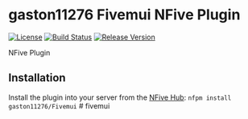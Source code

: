 # gaston11276 Fivemui NFive Plugin
[![License](https://img.shields.io/github/license/gaston11276/Fivemui.svg)](LICENSE)
[![Build Status](https://img.shields.io/appveyor/ci/gaston11276/Fivemui/master.svg)](https://ci.appveyor.com/project/gaston11276/Fivemui)
[![Release Version](https://img.shields.io/github/release/gaston11276/Fivemui/all.svg)](https://github.com/gaston11276/Fivemui/releases)

NFive Plugin

## Installation
Install the plugin into your server from the [NFive Hub](https://hub.nfive.io/gaston11276/Fivemui): `nfpm install gaston11276/Fivemui`
#   f i v e m u i 
 
 